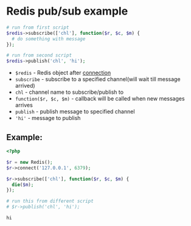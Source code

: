 # Redis pub/sub example

```php
# run from first script
$redis->subscribe(['chl'], function($r, $c, $m) {
  # do something with message
});

# run from second script
$redis->publish('chl', 'hi');
```

- `$redis` - Redis object after [connection](/php-redis/how-to-connect-to-redis)
- `subscribe` - subscribe to a specified channel(will wait till message arrived)
- `chl` - channel name to subscribe/publish to
- `function($r, $c, $m)` - callback will be called when new messages arrives
- `publish` - publish message to specified channel
- `'hi'` - message to publish

## Example: 
```php
<?php

$r = new Redis(); 
$r->connect('127.0.0.1', 6379); 

$r->subscribe(['chl'], function($r, $c, $m) {
  die($m);
});

# run this from different script
# $r->publish('chl', 'hi');
```
```
hi
```

